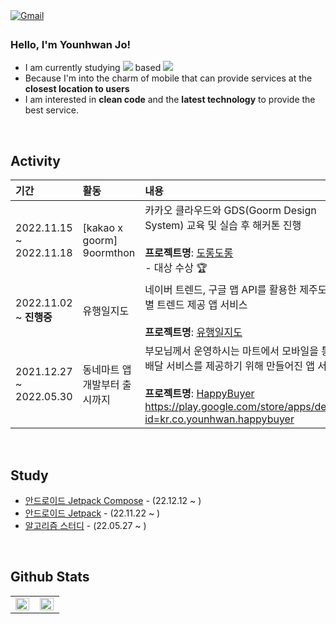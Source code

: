 <a href="mailto:younhwan0903@naver.com" target="_blank">
  <img src=https://img.shields.io/badge/mail-03C75A?&style=for-the-badge&logo=naver&logoColor=white alt=Gmail style="margin-bottom: 5px;" />
</a>

### Hello, I'm Younhwan Jo!

- I am currently studying <img src="https://img.shields.io/badge/Kotlin-0095D5?style=flat-square&logo=Kotlin&logoColor=white"/> based <img src="https://img.shields.io/badge/Android-3DDC84?style=flat-square&logo=Android&logoColor=white"/>
- Because I'm into the charm of mobile that can provide services at the **closest location to users**
- I am interested in **clean code** and the **latest technology** to provide the best service.

<br/>

## **Activity**

| 기간 | 활동 | 내용     |
|:----|:---------|:--------|
| 2022.11.15 ~ 2022.11.18 | [kakao x goorm] 9oormthon | 카카오 클라우드와 GDS(Goorm Design System) 교육 및 실습 후 해커톤 진행 <br><br> **프로젝트명**: [도롱도롱](https://github.com/dorongdorong2022/DorongDorong_Android) <br> - 대상 수상 🏆
| 2022.11.02 ~ **진행중** | 유행일지도 | 네이버 트렌드, 구글 맵 API를 활용한 제주도 지역별 트렌드 제공 앱 서비스 <br><br> **프로젝트명**: [유행일지도](https://github.com/younhwan97/maybe)|
| 2021.12.27 ~ 2022.05.30 | 동네마트 앱 개발부터 출시까지 | 부모님께서 운영하시는 마트에서 모바일을 통한 배달 서비스를 제공하기 위해 만들어진 앱 서비스 <br><br> **프로젝트명**: [HappyBuyer](https://github.com/younhwan97/happy-buyer-app) <br> https://play.google.com/store/apps/details?id=kr.co.younhwan.happybuyer|

<br/>

## **Study**

- [안드로이드 Jetpack Compose](https://github.com/younhwan97/android-jetpack-compose-practice) - (22.12.12 ~ )
- [안드로이드 Jetpack](https://github.com/younhwan97/android-jetpack-study) - (22.11.22 ~ )
- [알고리즘 스터디](https://github.com/younhwan97/algorithm-practice) - (22.05.27 ~ ) 

<br/>

## **Github Stats**

<table style="width: "100%" !important;">
  <tr>
    <td valign="top" width="50%" height="100%">
      <img src="https://github-readme-stats.vercel.app/api?username=younhwan97&show_icons=true&count_private=true&hide_border=true" align="left" style="width: 98%" />
    </td>
    <td valign="top" width="50%" height="100%">
      <img src="https://github-readme-stats.vercel.app/api/top-langs/?username=younhwan97&hide_border=true&layout=compact&hide=html,ruby,tex,scss,shell" align="left" style="width: 98%" />
    </td>
  </tr>
</table>